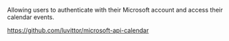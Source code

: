 Allowing users to authenticate with their Microsoft account and access their calendar events.

https://github.com/luvittor/microsoft-api-calendar